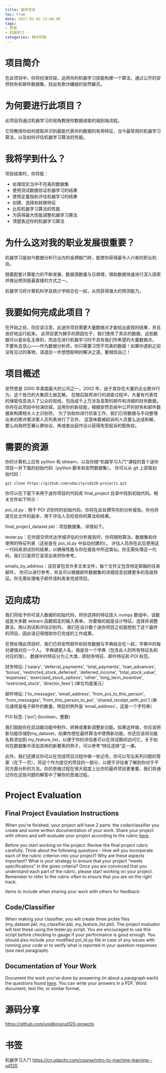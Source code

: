 ```yaml
---
title: 最终项目
toc: true
date: 2017-03-02 12:00:00
tags:
- 转载
- 机器学习
categories: 精华转载
---
```

# 项目简介
在此项目中，你将扮演侦探，运用你的机器学习技能构建一个算法，通过公开的安然财务和邮件数据集，找出有欺诈嫌疑的安然雇员。

<!--more-->

# 为何要进行此项目？
此项目将通过机器学习的视角教授你数据调查的端到端流程。

它将教授你如何提取并识别最能代表你的数据的有用特征，当今最常用的机器学习算法，以及如何评估机器学习算法的性能。

# 我将学到什么？
项目结束时，你将能：

- 处理现实当中不完美的数据集
- 使用测试数据验证机器学习的结果
- 使用定量指标评估机器学习的结果
- 创建、选择和转换特征
- 比较机器学习算法的性能
- 为获得最大性能调整机器学习算法
- 清楚表述你的机器学习算法

# 为什么这对我的职业发展很重要？
机器学习是如今数据分析行业内的金牌敲门砖，能使你获得最令人兴奋的职业机会。

随着配套计算能力的不断发展，数据源数量与日俱增，借助数据快速进行深入探索并做出预测是最直接的方式之一。

机器学习将计算机科学及统计学结合在一起，从而获得强大的预测能力。

# 我要如何完成此项目？
在开始之前，你应该注意，此迷你项目需要大量数据点才能给出直观的结果，并且良好地运行起来。 此项目更为棘手的原因在于，我们使用了真实的数据，这些数据可以是杂乱无章的，而且在进行机器学习时不具有我们所希望的大量数据点。 不要失去信心——作为数据分析师，你只需要习惯不完美的数据！如果你遇到之前没有见过的事物，请退后一步想想聪明的解决之道。要相信自己！

# 项目概述
安然曾是 2000 年美国最大的公司之一。2002 年，由于其存在大量的企业欺诈行为，这个昔日的大集团土崩瓦解。 在随后联邦进行的调查过程中，大量有代表性的保密信息进入了公众的视线，包括成千上万涉及高管的邮件和详细的财务数据。 你将在此项目中扮演侦探，运用你的新技能，根据安然丑闻中公开的财务和邮件数据来构建相关人士识别符。 为了协助你进行侦查工作，我们已将数据与手动整理出来的欺诈案涉案人员列表进行了合并， 这意味着被起诉的人员要么达成和解，要么向政府签署认罪协议，再或者出庭作证以获得免受起诉的豁免权。

# 需要的资源
你的计算机上应有 python 和 sklearn，以及你随“机器学习入门”课程的首个迷你项目一并下载的初始代码（python 脚本和安然数据集）。 你可以从 git 上获取初始代码：

`git clone https://github.com/udacity/ud120-projects.git`

你可以在下载下来用于迷你项目的代码库 final_project 目录中找到初始代码。相关文件如下所示：

poi_id.py：用于 POI 识别符的初始代码，你将在此处撰写你的分析报告。你也将提交此文件的副本，用于评估人员检验你的算法和结果。

final_project_dataset.pkl：项目数据集，详情如下。

tester.py：在你提交供优达学城评估的分析报告时，你将随附算法、数据集和你使用的特征列表（这些是在 poi_id.py 中自动创建的）。 评估人员将在此后使用这一代码来测试你的结果，以确保性能与你在报告中所述类似。你无需处理这一代码，我们只是将它呈现出来供你参考。

emails_by_address：该目录包含许多文本文件，每个文件又包含特定邮箱的往来邮件。 你可以进行参考，并且可以根据邮件数据集的详细信息创建更多的高级特征。你无需处理电子邮件语料库来完成项目。

# 迈向成功
我们将给予你可读入数据的初始代码，将你选择的特征放入 numpy 数组中，该数组是大多数 sklearn 函数假定的输入表单。 你要做的就是设计特征，选择并调整算法，用以测试和评估识别符。 我们在设计数个迷你项目之初就想到了这个最终的项目，因此请记得借助你已完成的工作成果。

在预处理此项目时，我们已将安然邮件和财务数据与字典结合在一起，字典中的每对键值对应一个人。 字典键是人名，值是另一个字典（包含此人的所有特征名和对应的值）。 数据中的特征分为三大类，即财务特征、邮件特征和 POI 标签。

财务特征: ['salary', 'deferral_payments', 'total_payments', 'loan_advances', 'bonus', 'restricted_stock_deferred', 'deferred_income', 'total_stock_value', 'expenses', 'exercised_stock_options', 'other', 'long_term_incentive', 'restricted_stock', 'director_fees'] (单位均是美元）

邮件特征: ['to_messages', 'email_address', 'from_poi_to_this_person', 'from_messages', 'from_this_person_to_poi', 'shared_receipt_with_poi'] (单位通常是电子邮件的数量，明显的例外是 ‘email_address’，这是一个字符串）

POI 标签: [‘poi’] (boolean，整数)

我们鼓励你在启动器功能中制作，转换或重新调整新功能。如果这样做，你应该把新功能存储到my_dataset，如果你想在最终算法中使用新功能，你还应该将功能名称添加到 my_feature_list，以便于你的评估者可以在测试期间访问它。关于如何在数据集中添加具体的新要素的例子，可以参考“特征选择”这一课。

此外，我们还建议你可以在完成项目过程中做一些记号。你可以写出系列问题的答案（在下一页），将这个作为提交的项目的一部分，以便于评估者了解到你对于不同方面分析的方法。你的思维过程在很大程度上比你的最终项目更重要，我们将通过你在这些问题的解答中了解你的思维过程。

# Project Evaluation

## Final Project Evaulation Instructions
When you're finished, your project will have 2 parts: the code/classifier you create and some written documentation of your work. Share your project with others and self-evaluate your project according to the rubric [here](https://review.udacity.com/#!/projects/3174288624/rubric).

Before you start working on the project: Review the final project rubric carefully. Think about the following questions - How will you incorporate each of the rubric criterion into your project? Why are these aspects important? What is your strategy to ensure that your project “meets specifications” in the given criteria? Once you are convinced that you understand each part of the rubric, please start working on your project. Remember to refer to the rubric often to ensure that you are on the right track.

Items to include when sharing your work with others for feedback:

## Code/Classifier
When making your classifier, you will create three pickle files (my_dataset.pkl, my_classifier.pkl, my_feature_list.pkl). The project evaluator will test these using the tester.py script. You are encouraged to use this script before checking to gauge if your performance is good enough. You should also include your modified poi_id.py file in case of any issues with running your code or to verify what is reported in your question responses (see next paragraph).

## Documentation of Your Work
Document the work you've done by answering (in about a paragraph each) the questions found [here](https://docs.google.com/document/d/1NDgi1PrNJP7WTbfSUuRUnz8yzs5nGVTSzpO7oeNTEWA/edit?usp=sharing). You can write your answers in a PDF, Word document, text file, or similar format.

# 源码分享
https://github.com/voidking/ud120-projects

# 书签
机器学习入门
https://cn.udacity.com/course/intro-to-machine-learning--ud120

